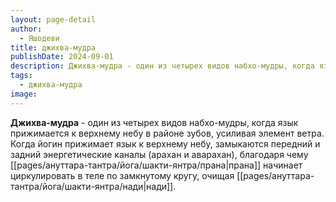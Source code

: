 ```yaml
---
layout: page-detail
author:
  - Яшодеви
title: джихва-мудра
publishDate: 2024-09-01
description: Джихва-мудра - один из четырех видов набхо-мудры, когда язык прижимается к верхнему небу в районе зубов, усиливая элемент ветра. Когда йогин прижимает язык к верхнему небу, замыкаются передний и задний энергетические каналы (арахан и аварахан), благодаря чему прана начинает циркулировать в теле по замкнутому кругу, очищая нади.
tags:
  - джихва-мудра
image:
---
```

**Джихва-мудра** - один из четырех видов набхо-мудры, когда язык прижимается к верхнему небу в районе зубов, усиливая элемент ветра. Когда йогин прижимает язык к верхнему небу, замыкаются передний и задний энергетические каналы (арахан и аварахан), благодаря чему [[pages/ануттара-тантра/йога/шакти-янтра/прана|прана]] начинает циркулировать в теле по замкнутому кругу, очищая [[pages/ануттара-тантра/йога/шакти-янтра/нади|нади]].

